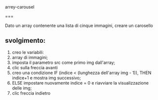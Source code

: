 arrey-carousel

===

Dato un array contenente una lista di cinque immagini, creare un carosello


## svolgimento:
1. creo le  variabili:
2. array di immagini;
3. imposta il parametro src come primo img dall'array;
4. clic sulla freccia avanti
5. creo una condizione IF (indice < (lunghezza dell'array img - 1)), THEN indice+1 e mostra img successivo;
6. ELSE impostare nuovamente indice = 0 e riavviare la visualizzazione delle img;
6. clic freccia indietro 